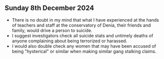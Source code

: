 ## Sunday 8th December 2024

- There is no doubt in my mind that what I have experienced at the hands of teachers and staff at the conservatory of Denia, their friends and family, would drive a person to suicide.
- I suggest investigators check all suicide stats and untimely deaths of anyone complaining about being terrorized or harassed.
- I would also double check any women that may have been accused of being "hysterical" or similar when making similar gang stalking claims.
